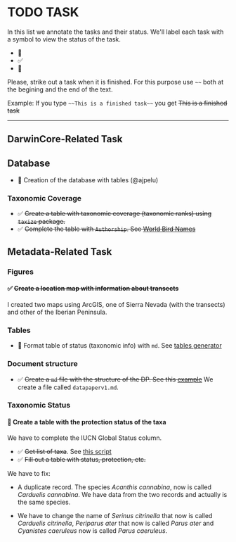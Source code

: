 # TODO TASK 

In this list we annotate the tasks and their status. We'll label each task with a symbol to view the status of the task. 

* :red_circle: 
* :white_check_mark:
* :large_orange_diamond:

Please, strike out a task when it is finished. For this purpose use `~~` both at the begining and the end of the text. 

Example: If you type `~~This is a finished task~~` you get ~~This is a finished task~~

--- 

## DarwinCore-Related Task 
## Database   
* :red_circle: Creation of the database with tables (@ajpelu)

### Taxonomic Coverage 
* :white_check_mark: ~~Create a table with taxonomic coverage (taxonomic ranks) using `taxize` package.~~ 
* :white_check_mark: ~~Complete the table with `Authorship`. See [World Bird Names](http://www.worldbirdnames.org)~~


## Metadata-Related Task
### Figures 
#### :white_check_mark: ~~Create a location map with information about transects~~ 
I created two maps using ArcGIS, one of Sierra Nevada (with the transects) and other of the Iberian Peninsula. 

### Tables 

* :red_circle: Format table of status (taxonomic info) with `md`. See [tables generator](http://www.tablesgenerator.com/markdown_tables)

### Document structure 
* :white_check_mark: ~~Create a `md` file with the structure of the DP. See this [example](https://github.com/peterdesmet/vascan-data-paper/blob/master/paper.md)~~ 
We create a file called `datapaperv1.md`.

### Taxonomic Status
#### :large_orange_diamond: Create a table with the protection status of the taxa
We have to complete the IUCN Global Status column.
* :white_check_mark: ~~Get list of taxa~~. See [this script](https://github.com/ajpelu/dp_dispersantes/blob/master/script/get_taxalist.md)
* :white_check_mark: ~~Fill out a table with status, protection, etc.~~ 

We have to fix:
* A duplicate record. The species *Acanthis cannabina*, now is called *Carduelis cannabina*. We have data from the two records and actually is the same species.

* We have to change the name of *Serinus citrinella* that now is called *Carduelis citrinella*, *Periparus ater* that now is called *Parus ater* and *Cyanistes caeruleus* now is called *Parus caeruleus*.


